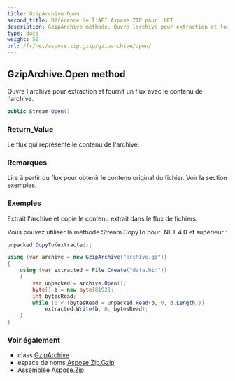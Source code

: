 ```yaml
---
title: GzipArchive.Open
second_title: Référence de l'API Aspose.ZIP pour .NET
description: GzipArchive méthode. Ouvre larchive pour extraction et fournit un flux avec le contenu de larchive.
type: docs
weight: 50
url: /fr/net/aspose.zip.gzip/gziparchive/open/
---
```

## GzipArchive.Open method

Ouvre l'archive pour extraction et fournit un flux avec le contenu de l'archive.

```csharp
public Stream Open()
```

### Return_Value

Le flux qui représente le contenu de l'archive.

### Remarques

Lire à partir du flux pour obtenir le contenu original du fichier. Voir la section exemples.

### Exemples

Extrait l'archive et copie le contenu extrait dans le flux de fichiers.

Vous pouvez utiliser la méthode Stream.CopyTo pour .NET 4.0 et supérieur :

```csharp
unpacked.CopyTo(extracted);
```

```csharp
using (var archive = new GzipArchive("archive.gz"))
{
    using (var extracted = File.Create("data.bin"))
    {
        var unpacked = archive.Open();
        byte[] b = new byte[8192];
        int bytesRead;
        while (0 < (bytesRead = unpacked.Read(b, 0, b.Length)))
            extracted.Write(b, 0, bytesRead);
    }            
}
```

### Voir également

* class [GzipArchive](../)
* espace de noms [Aspose.Zip.Gzip](../../gziparchive/)
* Assemblée [Aspose.Zip](../../../)



